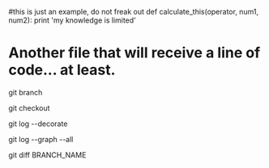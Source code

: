 #this is just an example, do not freak out
def calculate_this(operator, num1, num2):
   print 'my knowledge is limited'     
# Another file that will receive a line of code... at least.  

git branch

git checkout

git log --decorate

git log --graph --all

git diff BRANCH_NAME
